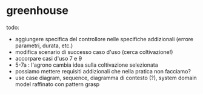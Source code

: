 # greenhouse
todo:
- aggiungere specifica del controllore nelle specifiche addizionali (errore parametri, durata, etc.)
- modifica scenario di successo caso d'uso (cerca coltivazione!)
- accorpare casi d'uso 7 e 9
- 5-7a : l'agrono cambia idea sulla coltivazione selezionata
- possiamo mettere requisiti addizionali che nella pratica non facciamo?
- use case diagram, sequence, diagramma di contesto (?), system domain model raffinato con pattern grasp
